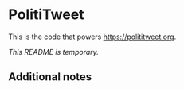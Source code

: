 # PolitiTweet
This is the code that powers https://polititweet.org.

_This README is temporary._

## Additional notes
